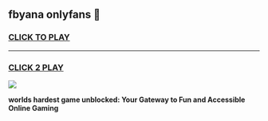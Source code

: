 
## fbyana onlyfans 👋
<h3>
<a href="https://premium.freeplayer.one?title=fbyana_onlyfans&ref=13F">CLICK TO PLAY</a></h3>
<hr>

<h3>
<a href="https://premium.freeplayer.one?title=fbyana_onlyfans&ref=13F">CLICK 2 PLAY</a>
  
</h3>

<a href="https://premium.freeplayer.one?title=fbyana_onlyfans&ref=12F/"><img src="https://clearcache.store/games.png"></a>


**worlds hardest game unblocked: Your Gateway to Fun and Accessible Online Gaming**
